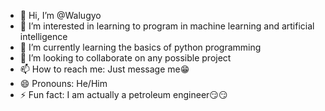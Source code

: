 - 👋 Hi, I’m @Walugyo
- 👀 I’m interested in learning to program in machine learning and artificial intelligence
- 🌱 I’m currently learning the basics of python programming
- 💞️ I’m looking to collaborate on any possible project
- 📫 How to reach me: Just message me😁
- 😄 Pronouns: He/Him
- ⚡ Fun fact: I am actually a petroleum engineer😏😏

<!---
Walugyo/Walugyo is a ✨ special ✨ repository because its `README.md` (this file) appears on your GitHub profile.
You can click the Preview link to take a look at your changes.
--->
